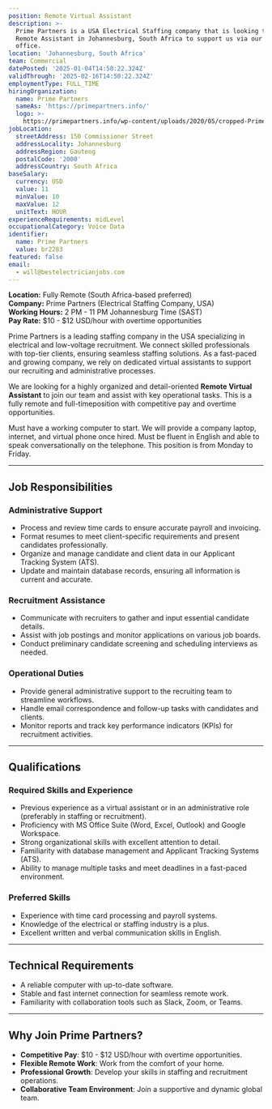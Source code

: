 ```yaml
---
position: Remote Virtual Assistant
description: >-
  Prime Partners is a USA Electrical Staffing company that is looking to hire a
  Remote Assistant in Johannesburg, South Africa to support us via our USA
  office.
location: 'Johannesburg, South Africa'
team: Commercial
datePosted: '2025-01-04T14:50:22.324Z'
validThrough: '2025-02-16T14:50:22.324Z'
employmentType: FULL_TIME
hiringOrganization:
  name: Prime Partners
  sameAs: 'https://primepartners.info/'
  logo: >-
    https://primepartners.info/wp-content/uploads/2020/05/cropped-Prime-Partners-Logo-NO-BG-1-1.png
jobLocation:
  streetAddress: 150 Commissioner Street
  addressLocality: Johannesburg
  addressRegion: Gauteng
  postalCode: '2000'
  addressCountry: South Africa
baseSalary:
  currency: USD
  value: 11
  minValue: 10
  maxValue: 12
  unitText: HOUR
experienceRequirements: midLevel
occupationalCategory: Voice Data
identifier:
  name: Prime Partners
  value: br2283
featured: false
email:
  - will@bestelectricianjobs.com
---
```


**Location:** Fully Remote (South Africa-based preferred)  
**Company:** Prime Partners (Electrical Staffing Company, USA)  
**Working Hours:** 2 PM - 11 PM Johannesburg Time (SAST)  
**Pay Rate:** $10 - $12 USD/hour with overtime opportunities  

Prime Partners is a leading staffing company in the USA specializing in electrical and low-voltage recruitment. We connect skilled professionals with top-tier clients, ensuring seamless staffing solutions. As a fast-paced and growing company, we rely on dedicated virtual assistants to support our recruiting and administrative processes.  

We are looking for a highly organized and detail-oriented **Remote Virtual Assistant** to join our team and assist with key operational tasks. This is a fully remote and full-timeposition with competitive pay and overtime opportunities.  

Must have a working computer to start. We will provide a company laptop, internet, and virtual phone once hired. Must be fluent in English and able to speak conversationally on the telephone. This position is from Monday to Friday.

---

## Job Responsibilities  

### Administrative Support  
- Process and review time cards to ensure accurate payroll and invoicing.  
- Format resumes to meet client-specific requirements and present candidates professionally.  
- Organize and manage candidate and client data in our Applicant Tracking System (ATS).  
- Update and maintain database records, ensuring all information is current and accurate.  

### Recruitment Assistance  
- Communicate with recruiters to gather and input essential candidate details.  
- Assist with job postings and monitor applications on various job boards.  
- Conduct preliminary candidate screening and scheduling interviews as needed.  

### Operational Duties  
- Provide general administrative support to the recruiting team to streamline workflows.  
- Handle email correspondence and follow-up tasks with candidates and clients.  
- Monitor reports and track key performance indicators (KPIs) for recruitment activities.  

---

## Qualifications  

### Required Skills and Experience  
- Previous experience as a virtual assistant or in an administrative role (preferably in staffing or recruitment).  
- Proficiency with MS Office Suite (Word, Excel, Outlook) and Google Workspace.  
- Strong organizational skills with excellent attention to detail.  
- Familiarity with database management and Applicant Tracking Systems (ATS).  
- Ability to manage multiple tasks and meet deadlines in a fast-paced environment.  

### Preferred Skills  
- Experience with time card processing and payroll systems.  
- Knowledge of the electrical or staffing industry is a plus.  
- Excellent written and verbal communication skills in English.  

---

## Technical Requirements  
- A reliable computer with up-to-date software.  
- Stable and fast internet connection for seamless remote work.  
- Familiarity with collaboration tools such as Slack, Zoom, or Teams.  

---

## Why Join Prime Partners?  
- **Competitive Pay**: $10 - $12 USD/hour with overtime opportunities.  
- **Flexible Remote Work**: Work from the comfort of your home.  
- **Professional Growth**: Develop your skills in staffing and recruitment operations.  
- **Collaborative Team Environment**: Join a supportive and dynamic global team.  
